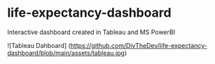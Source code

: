 # life-expectancy-dashboard
Interactive dashboard created in Tableau and MS PowerBI

![Tableau Dahboard] (https://github.com/DivTheDev/life-expectancy-dashboard/blob/main/assets/tableau.jpg)
